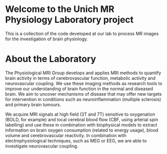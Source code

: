 # Welcome to the Unich MR Physiology Laboratory project

This is a collection of the code developed at our lab to process MR images for the investigation of brain physiology.

# About the Laboratory
The Physiological MRI Group develops and applies MRI methods to quantify brain activity in terms of cerebrovascular function, metabolic activity and neurovascular coupling. We use these imaging methods as research tools to improve our understanding of brain function in the normal and diseased brain. We aim to uncover mechanisms of disease that may offer new targets for intervention in conditions such as neuroinflammation (multiple sclerosis) and primary brain tumours.

We acquire MRI signals at high field (3T and 7T) sensitive to oxygenation (BOLD, for example) and local cerebral blood flow (CBF, using arterial spin labelling) and use these in combination with biophysical models to extract information on brain oxygen consumption (related to energy usage), blood volume and cerebrovascular reactivity. In combination with electrophysiological techniques, such as MEG or EEG, we are able to investigate neurovascular coupling.
